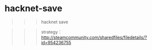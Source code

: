 # hacknet-save

>>> hacknet save 

>>> strategy： http://steamcommunity.com/sharedfiles/filedetails/?id=954236755
